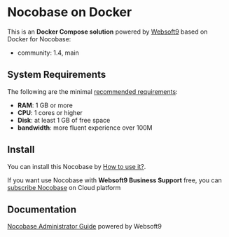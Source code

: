 # Nocobase on Docker  

This is an **Docker Compose solution** powered by [Websoft9](https://www.websoft9.com) based on Docker for Nocobase:


 - community:  1.4, main


## System Requirements

The following are the minimal [recommended requirements](https://github.com/nocobase/nocobase):

* **RAM**: 1 GB or more
* **CPU**: 1 cores or higher
* **Disk**: at least 1 GB of free space
* **bandwidth**: more fluent experience over 100M  

## Install

You can install this Nocobase by [How to use it?](https://github.com/Websoft9/docker-library#how-to-use-it).   

If you want use Nocobase with **Websoft9 Business Support** free, you can [subscribe Nocobase](https://www.websoft9.com/apps) on Cloud platform

## Documentation

[Nocobase Administrator Guide](https://support.websoft9.com/docs/nocobase) powered by Websoft9
